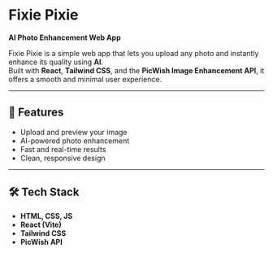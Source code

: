 # Fixie Pixie  
**AI Photo Enhancement Web App**

Fixie Pixie is a simple web app that lets you upload any photo and instantly enhance its quality using **AI**.  
Built with **React**, **Tailwind CSS**, and the **PicWish Image Enhancement API**, it offers a smooth and minimal user experience.

---

## 🚀 Features
- Upload and preview your image  
- AI-powered photo enhancement  
- Fast and real-time results  
- Clean, responsive design  

---

## 🛠️ Tech Stack
- **HTML, CSS, JS**
- **React (Vite)**
- **Tailwind CSS**
- **PicWish API**
